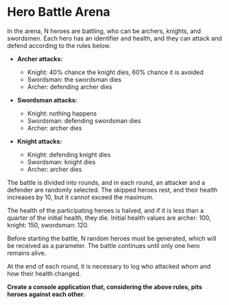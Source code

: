 # Hero Battle Arena

In the arena, N heroes are battling, who can be archers, knights, and swordsmen. Each hero has an identifier and health, and they can attack and defend according to the rules below.

- **Archer attacks:**
  - Knight: 40% chance the knight dies, 60% chance it is avoided
  - Swordsman: the swordsman dies
  - Archer: defending archer dies

- **Swordsman attacks:**
  - Knight: nothing happens
  - Swordsman: defending swordsman dies
  - Archer: archer dies

- **Knight attacks:**
  - Knight: defending knight dies
  - Swordsman: knight dies
  - Archer: archer dies

The battle is divided into rounds, and in each round, an attacker and a defender are randomly selected. The skipped heroes rest, and their health increases by 10, but it cannot exceed the maximum.

The health of the participating heroes is halved, and if it is less than a quarter of the initial health, they die. Initial health values are archer: 100, knight: 150, swordsman: 120.

Before starting the battle, N random heroes must be generated, which will be received as a parameter. The battle continues until only one hero remains alive.

At the end of each round, it is necessary to log who attacked whom and how their health changed.

**Create a console application that, considering the above rules, pits heroes against each other.**
